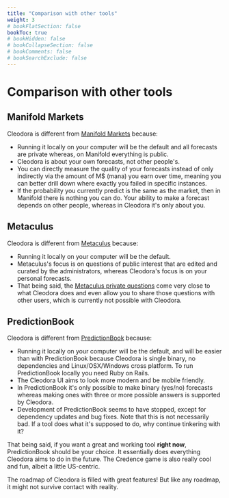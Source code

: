 ```yaml
---
title: "Comparison with other tools"
weight: 3
# bookFlatSection: false
bookToc: true
# bookHidden: false
# bookCollapseSection: false
# bookComments: false
# bookSearchExclude: false
---
```


# Comparison with other tools

## Manifold Markets

Cleodora is different from [Manifold Markets](https://manifold.markets)
because:

* Running it locally on your computer will be the default and all forecasts are
  private whereas, on Manifold everything is public.
* Cleodora is about your own forecasts, not other people's.
* You can directly measure the quality of your forecasts instead of only
  indirectly via the amount of M$ (mana) you earn over time, meaning you can
  better drill down where exactly you failed in specific instances.
* If the probability you currently predict is the same as the market, then in
  Manifold there is nothing you can do. Your ability to make a forecast depends
  on other people, whereas in Cleodora it's only about you.


## Metaculus

Cleodora is different from [Metaculus](https://metaculus.com) because:

* Running it locally on your computer will be the default.
* Metaculus's focus is on questions of public interest that are edited and
  curated by the administrators, whereas Cleodora's focus is on your personal
  forecasts.
* That being said, the [Metaculus private
  questions](https://www.metaculus.com/help/faq/#question-private) come very
  close to what Cleodora does and even allow you to share those questions with
  other users, which is currently not possible with Cleodora.


## PredictionBook

Cleodora is different from [PredictionBook](https://predictionbook.com) because:

* Running it locally on your computer will be the default, and will be easier
  than with PredictionBook because Cleodora is single binary, no dependencies
  and Linux/OSX/Windows cross platform. To run PredictionBook locally you need
  Ruby on Rails.
* The Cleodora UI aims to look more modern and be mobile friendly.
* In PredictionBook it's only possible to make binary (yes/no) forecasts
  whereas making ones with three or more possible answers is supported by
  Cleodora.
* Development of PredictionBook seems to have stopped, except for dependency
  updates and bug fixes. Note that this is not necessarily bad. If a tool does
  what it's supposed to do, why continue tinkering with it?

That being said, if you want a great and working tool **right now**,
PredictionBook should be your choice. It essentially does everything Cleodora
aims to do in the future. The Credence game is also really cool and fun, albeit
a little US-centric.

The roadmap of Cleodora is filled with great features! But like any roadmap, it
might not survive contact with reality.
